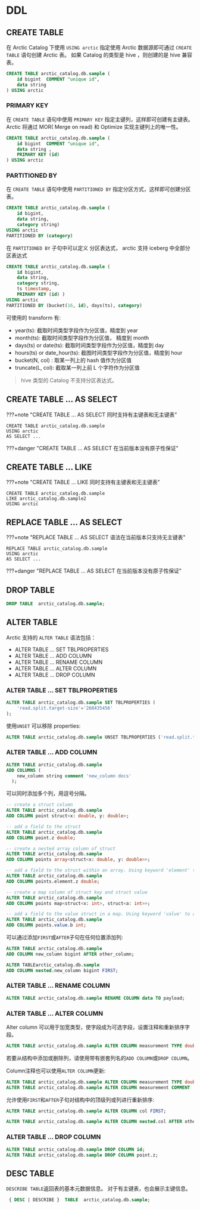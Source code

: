 # DDL

## CREATE TABLE

在 Arctic Catalog 下使用 `USING arctic` 指定使用 Arctic 数据源即可通过 `CREATE TABLE` 语句创建 Arctic 表。 
如果 Catalog 的类型是 hive ，则创建的是 hive 兼容表。

```sql
CREATE TABLE arctic_catalog.db.sample (
    id bigint  COMMENT "unique id",
    data string
) USING arctic 
```

### PRIMARY KEY

在 `CREATE TABLE` 语句中使用 `PRIMARY KEY` 指定主键列，这样即可创建有主键表。
Arctic 将通过 MOR( Merge on read) 和 Optimize 实现主键列上的唯一性。

```sql
CREATE TABLE arctic_catalog.db.sample (
    id bigint  COMMENT "unique id",
    data string ,
    PRIMARY KEY (id)
) USING arctic 
```

### PARTITIONED BY

在 `CREATE TABLE` 语句中使用 `PARTITIONED BY` 指定分区方式，这样即可创建分区表。

```sql
CREATE TABLE arctic_catalog.db.sample (
    id bigint,
    data string,
    category string)
USING arctic
PARTITIONED BY (category)
```

在 `PARTITIONED BY` 子句中可以定义 分区表达式， arctic 支持 iceberg 中全部分区表达式

```sql
CREATE TABLE arctic_catalog.db.sample (
    id bigint,
    data string,
    category string,
    ts timestamp, 
    PRIMARY KEY (id) )
USING arctic
PARTITIONED BY (bucket(16, id), days(ts), category)
```

可使用的 transform 有:

* year(ts): 截取时间类型字段作为分区值，精度到 year
* month(ts): 截取时间类型字段作为分区值， 精度到 month
* days(ts) or date(ts): 截取时间类型字段作为分区值，精度到 day
* hours(ts) or date_hour(ts): 截图时间类型字段作为分区值，精度到 hour
* bucket(N, col) : 取某一列上的 hash 值作为分区值
* truncate(L, col): 截取某一列上前 L 个字符作为分区值

> hive 类型的 Catalog 不支持分区表达式。

## CREATE TABLE ... AS SELECT 

???+note "CREATE TABLE ... AS SELECT 同时支持有主键表和无主键表"

``` 
CREATE TABLE arctic_catalog.db.sample
USING arctic
AS SELECT ...
```

???+danger "CREATE TABLE ... AS SELECT 在当前版本没有原子性保证"

## CREATE TABLE ... LIKE

???+note "CREATE TABLE ... LIKE 同时支持有主键表和无主键表"

``` 
CREATE TABLE arctic_catalog.db.sample
LIKE arctic_catalog.db.sample2
USING arctic
```

## REPLACE TABLE ... AS SELECT

???+note "REPLACE TABLE ... AS SELECT 语法在当前版本只支持无主键表"

``` 
REPLACE TABLE arctic_catalog.db.sample
USING arctic
AS SELECT ...
```

???+danger "REPLACE TABLE ... AS SELECT 在当前版本没有原子性保证"

## DROP TABLE

```sql
DROP TABLE  arctic_catalog.db.sample;
```

## ALTER TABLE
Arctic 支持的 `ALTER TABLE` 语法包括：

* ALTER TABLE ... SET TBLPROPERTIES
* ALTER TABLE ... ADD COLUMN  
* ALTER TABLE ... RENAME COLUMN
* ALTER TABLE ... ALTER COLUMN
* ALTER TABLE ... DROP COLUMN

### ALTER TABLE ... SET TBLPROPERTIES
```sql
ALTER TABLE arctic_catalog.db.sample SET TBLPROPERTIES (
    'read.split.target-size'='268435456'
);
```
使用`UNSET` 可以移除 properties:
```sql
ALTER TABLE arctic_catalog.db.sample UNSET TBLPROPERTIES ('read.split.target-size');
```
### ALTER TABLE ... ADD COLUMN
```sql
ALTER TABLE arctic_catalog.db.sample
ADD COLUMNS (
    new_column string comment 'new_column docs'
  );
```
可以同时添加多个列，用逗号分隔。 
```sql
-- create a struct column
ALTER TABLE arctic_catalog.db.sample
ADD COLUMN point struct<x: double, y: double>;

-- add a field to the struct
ALTER TABLE arctic_catalog.db.sample
ADD COLUMN point.z double;
```
```sql
-- create a nested array column of struct
ALTER TABLE arctic_catalog.db.sample
ADD COLUMN points array<struct<x: double, y: double>>;

-- add a field to the struct within an array. Using keyword 'element' to access the array's element column.
ALTER TABLE arctic_catalog.db.sample
ADD COLUMN points.element.z double;
```
```sql
-- create a map column of struct key and struct value
ALTER TABLE arctic_catalog.db.sample
ADD COLUMN points map<struct<x: int>, struct<a: int>>;

-- add a field to the value struct in a map. Using keyword 'value' to access the map's value column.
ALTER TABLE arctic_catalog.db.sample
ADD COLUMN points.value.b int;
```
可以通过添加`FIRST`或`AFTER`子句在任何位置添加列:
```sql
ALTER TABLE arctic_catalog.db.sample
ADD COLUMN new_column bigint AFTER other_column;
```
```sql
ALTER TABLEarctic_catalog.db.sample
ADD COLUMN nested.new_column bigint FIRST;
```
### ALTER TABLE ... RENAME COLUMN
```sql
ALTER TABLE arctic_catalog.db.sample RENAME COLUMN data TO payload;
```
### ALTER TABLE ... ALTER COLUMN
Alter column 可以用于加宽类型，使字段成为可选字段，设置注释和重新排序字段。
```sql
ALTER TABLE arctic_catalog.db.sample ALTER COLUMN measurement TYPE double;
```
若要从结构中添加或删除列，请使用带有嵌套列名的`ADD COLUMN`或`DROP COLUMN`。

Column注释也可以使用`ALTER COLUMN`更新:
```sql
ALTER TABLE arctic_catalog.db.sample ALTER COLUMN measurement TYPE double COMMENT 'unit is bytes per second';
ALTER TABLE arctic_catalog.db.sample ALTER COLUMN measurement COMMENT 'unit is kilobytes per second';
```
允许使用`FIRST`和`AFTER`子句对结构中的顶级列或列进行重新排序:
```sql
ALTER TABLE arctic_catalog.db.sample ALTER COLUMN col FIRST;
```
```sql
ALTER TABLE arctic_catalog.db.sample ALTER COLUMN nested.col AFTER other_col;
```
### ALTER TABLE ... DROP COLUMN
```sql
ALTER TABLE arctic_catalog.db.sample DROP COLUMN id;
ALTER TABLE arctic_catalog.db.sample DROP COLUMN point.z;
```



## DESC TABLE
`DESCRIBE TABLE`返回表的基本元数据信息。 对于有主键表，也会展示主键信息。
```sql
 { DESC | DESCRIBE }  TABLE  arctic_catalog.db.sample;
```